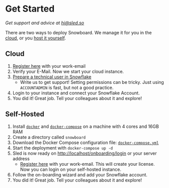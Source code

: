 # Get Started

_Get support and advice at_ [_hi@sled.so_](mailto:hi@sled.so)

There are two ways to deploy Snowboard. We manage it for you in the [cloud](getstarted.md#cloud), or you [host it yourself](getstarted.md#self-hosted).

## Cloud

1. [Register here](https://register.s8.software) with your work-email
2. Verify your E-Mail. Now we start your cloud instance.
3. [Prepare a technical user in Snowflake](snowflake\_connection.md)
   * Write us to get support! Setting permissions can be tricky. Just using `ACCOUNTADMIN` is fast, but not a good practice.
4. Login to your instance and connect your Snowflake Account.
5. You did it! Great job. Tell your colleagues about it and explore!

## Self-Hosted

1. Install [`docker`](https://docs.docker.com/engine/install/) and [`docker-compose`](https://docs.docker.com/compose/install/) on a machine with 4 cores and 16GB RAM
2. Create a directory called `snowboard`
3. Download the Docker Compose configuration file: [`docker-compose.yml`](https://raw.githubusercontent.com/zurferr/snowboard\_software/main/docs/docker-compose.yml)
4. Start the deployment with `docker-compose up -d`
5. Sled is now ready on [http://localhost/onboarding/login](http://localhost/onboarding/login) or your server address
   * [Register here](https://register.s8.software) with your work-email. This will create your license. Now you can login on your self-hosted instance.&#x20;
6. Follow the on-boarding wizard and add your Snowflake account.
7. You did it! Great job. Tell your colleagues about it and explore!
